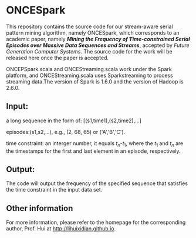 # ONCESpark

This repository contains the source code for our stream-aware serial pattern mining algorithm, namely ONCESpark, which corresponds to an academic paper, namely ***Mining the Frequency of Time-constrained Serial Episodes over Massive Data Sequences and Streams***, accepted by *Future Generation Computer Systems*. The source code for the work will be released here once the paper is accepted.

ONCEPSpark.scala and ONCEStreaming.scala work under the Spark platform, and ONCEStreaming.scala uses Sparkstreaming to process streaming data.The version of Spark is 1.6.0 and the version of Hadoop is 2.6.0.

## Input:
a long sequence in the form of: [(s1,time1),(s2,time2),...]

episodes:(s1,s2,...), e.g., (2, 68, 65) or ('A','B','C').

time constraint: an interger number, it equals $t_n$-$t_1$, where the $t_1$ and $t_n$ are the timestamps for the first and last element in an episode, respectively.

## Output:
The code will output the frequency of the specified sequence that satisfies the time constraint in the input data set.

## Other information
For more information, please refer to the homepage for the corresponding author, Prof. Hui at http://lihuixidian.github.io.

